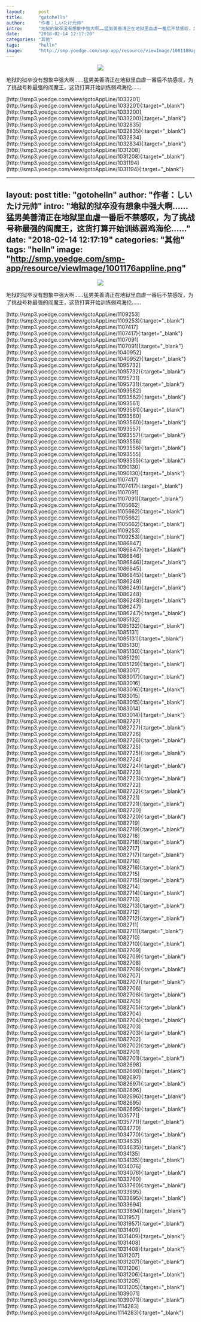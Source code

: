 ```yaml
---
layout:     post
title:      "gotohelln"
author:     "作者：しいたけ元帅"
intro:      "地狱的狱卒没有想象中强大啊……猛男美善清正在地狱里血虐一番后不禁感叹，为了挑战号称最强的阎魔王，这货打算开始训练弱鸡海伦……"
date:       "2018-02-14 12:17:20"
categories: "其他"
tags:       "helln"
image:      "http://smp.yoedge.com/smp-app/resource/viewImage/1001180appline.png"
---
```

<div style="text-align: center">
<p><img src="http://smp.yoedge.com/smp-app/resource/viewImage/1001180appline.png"/></p>
</div>
<p class="post-meta">
<span>地狱的狱卒没有想象中强大啊……猛男美善清正在地狱里血虐一番后不禁感叹，为了挑战号称最强的阎魔王，这货打算开始训练弱鸡海伦……</span>
</p>
[http://smp3.yoedge.com/view/gotoAppLine/1033201](http://smp3.yoedge.com/view/gotoAppLine/1033201){:target="_blank"}
[http://smp3.yoedge.com/view/gotoAppLine/1033200](http://smp3.yoedge.com/view/gotoAppLine/1033200){:target="_blank"}
[http://smp3.yoedge.com/view/gotoAppLine/1032835](http://smp3.yoedge.com/view/gotoAppLine/1032835){:target="_blank"}
[http://smp3.yoedge.com/view/gotoAppLine/1032834](http://smp3.yoedge.com/view/gotoAppLine/1032834){:target="_blank"}
[http://smp3.yoedge.com/view/gotoAppLine/1031208](http://smp3.yoedge.com/view/gotoAppLine/1031208){:target="_blank"}
[http://smp3.yoedge.com/view/gotoAppLine/1031194](http://smp3.yoedge.com/view/gotoAppLine/1031194){:target="_blank"}


---
layout:     post
title:      "gotohelln"
author:     "作者：しいたけ元帅"
intro:      "地狱的狱卒没有想象中强大啊……猛男美善清正在地狱里血虐一番后不禁感叹，为了挑战号称最强的阎魔王，这货打算开始训练弱鸡海伦……"
date:       "2018-02-14 12:17:19"
categories: "其他"
tags:       "helln"
image:      "http://smp.yoedge.com/smp-app/resource/viewImage/1001176appline.png"
---
<div style="text-align: center">
<p><img src="http://smp.yoedge.com/smp-app/resource/viewImage/1001176appline.png"/></p>
</div>
<p class="post-meta">
<span>地狱的狱卒没有想象中强大啊……猛男美善清正在地狱里血虐一番后不禁感叹，为了挑战号称最强的阎魔王，这货打算开始训练弱鸡海伦……</span>
</p>
[http://smp3.yoedge.com/view/gotoAppLine/1109253](http://smp3.yoedge.com/view/gotoAppLine/1109253){:target="_blank"}
[http://smp3.yoedge.com/view/gotoAppLine/1107417](http://smp3.yoedge.com/view/gotoAppLine/1107417){:target="_blank"}
[http://smp3.yoedge.com/view/gotoAppLine/1107091](http://smp3.yoedge.com/view/gotoAppLine/1107091){:target="_blank"}
[http://smp3.yoedge.com/view/gotoAppLine/1040952](http://smp3.yoedge.com/view/gotoAppLine/1040952){:target="_blank"}
[http://smp3.yoedge.com/view/gotoAppLine/1095732](http://smp3.yoedge.com/view/gotoAppLine/1095732){:target="_blank"}
[http://smp3.yoedge.com/view/gotoAppLine/1095731](http://smp3.yoedge.com/view/gotoAppLine/1095731){:target="_blank"}
[http://smp3.yoedge.com/view/gotoAppLine/1093562](http://smp3.yoedge.com/view/gotoAppLine/1093562){:target="_blank"}
[http://smp3.yoedge.com/view/gotoAppLine/1093561](http://smp3.yoedge.com/view/gotoAppLine/1093561){:target="_blank"}
[http://smp3.yoedge.com/view/gotoAppLine/1093560](http://smp3.yoedge.com/view/gotoAppLine/1093560){:target="_blank"}
[http://smp3.yoedge.com/view/gotoAppLine/1093557](http://smp3.yoedge.com/view/gotoAppLine/1093557){:target="_blank"}
[http://smp3.yoedge.com/view/gotoAppLine/1093556](http://smp3.yoedge.com/view/gotoAppLine/1093556){:target="_blank"}
[http://smp3.yoedge.com/view/gotoAppLine/1093555](http://smp3.yoedge.com/view/gotoAppLine/1093555){:target="_blank"}
[http://smp3.yoedge.com/view/gotoAppLine/1090130](http://smp3.yoedge.com/view/gotoAppLine/1090130){:target="_blank"}
[http://smp3.yoedge.com/view/gotoAppLine/1107417](http://smp3.yoedge.com/view/gotoAppLine/1107417){:target="_blank"}
[http://smp3.yoedge.com/view/gotoAppLine/1107091](http://smp3.yoedge.com/view/gotoAppLine/1107091){:target="_blank"}
[http://smp3.yoedge.com/view/gotoAppLine/1105662](http://smp3.yoedge.com/view/gotoAppLine/1105662){:target="_blank"}
[http://smp3.yoedge.com/view/gotoAppLine/1105662](http://smp3.yoedge.com/view/gotoAppLine/1105662){:target="_blank"}
[http://smp3.yoedge.com/view/gotoAppLine/1109253](http://smp3.yoedge.com/view/gotoAppLine/1109253){:target="_blank"}
[http://smp3.yoedge.com/view/gotoAppLine/1086847](http://smp3.yoedge.com/view/gotoAppLine/1086847){:target="_blank"}
[http://smp3.yoedge.com/view/gotoAppLine/1086846](http://smp3.yoedge.com/view/gotoAppLine/1086846){:target="_blank"}
[http://smp3.yoedge.com/view/gotoAppLine/1086845](http://smp3.yoedge.com/view/gotoAppLine/1086845){:target="_blank"}
[http://smp3.yoedge.com/view/gotoAppLine/1086249](http://smp3.yoedge.com/view/gotoAppLine/1086249){:target="_blank"}
[http://smp3.yoedge.com/view/gotoAppLine/1086248](http://smp3.yoedge.com/view/gotoAppLine/1086248){:target="_blank"}
[http://smp3.yoedge.com/view/gotoAppLine/1086247](http://smp3.yoedge.com/view/gotoAppLine/1086247){:target="_blank"}
[http://smp3.yoedge.com/view/gotoAppLine/1085132](http://smp3.yoedge.com/view/gotoAppLine/1085132){:target="_blank"}
[http://smp3.yoedge.com/view/gotoAppLine/1085131](http://smp3.yoedge.com/view/gotoAppLine/1085131){:target="_blank"}
[http://smp3.yoedge.com/view/gotoAppLine/1085130](http://smp3.yoedge.com/view/gotoAppLine/1085130){:target="_blank"}
[http://smp3.yoedge.com/view/gotoAppLine/1085129](http://smp3.yoedge.com/view/gotoAppLine/1085129){:target="_blank"}
[http://smp3.yoedge.com/view/gotoAppLine/1083017](http://smp3.yoedge.com/view/gotoAppLine/1083017){:target="_blank"}
[http://smp3.yoedge.com/view/gotoAppLine/1083016](http://smp3.yoedge.com/view/gotoAppLine/1083016){:target="_blank"}
[http://smp3.yoedge.com/view/gotoAppLine/1083015](http://smp3.yoedge.com/view/gotoAppLine/1083015){:target="_blank"}
[http://smp3.yoedge.com/view/gotoAppLine/1083014](http://smp3.yoedge.com/view/gotoAppLine/1083014){:target="_blank"}
[http://smp3.yoedge.com/view/gotoAppLine/1082727](http://smp3.yoedge.com/view/gotoAppLine/1082727){:target="_blank"}
[http://smp3.yoedge.com/view/gotoAppLine/1082726](http://smp3.yoedge.com/view/gotoAppLine/1082726){:target="_blank"}
[http://smp3.yoedge.com/view/gotoAppLine/1082725](http://smp3.yoedge.com/view/gotoAppLine/1082725){:target="_blank"}
[http://smp3.yoedge.com/view/gotoAppLine/1082724](http://smp3.yoedge.com/view/gotoAppLine/1082724){:target="_blank"}
[http://smp3.yoedge.com/view/gotoAppLine/1082723](http://smp3.yoedge.com/view/gotoAppLine/1082723){:target="_blank"}
[http://smp3.yoedge.com/view/gotoAppLine/1082722](http://smp3.yoedge.com/view/gotoAppLine/1082722){:target="_blank"}
[http://smp3.yoedge.com/view/gotoAppLine/1082721](http://smp3.yoedge.com/view/gotoAppLine/1082721){:target="_blank"}
[http://smp3.yoedge.com/view/gotoAppLine/1082720](http://smp3.yoedge.com/view/gotoAppLine/1082720){:target="_blank"}
[http://smp3.yoedge.com/view/gotoAppLine/1082719](http://smp3.yoedge.com/view/gotoAppLine/1082719){:target="_blank"}
[http://smp3.yoedge.com/view/gotoAppLine/1082718](http://smp3.yoedge.com/view/gotoAppLine/1082718){:target="_blank"}
[http://smp3.yoedge.com/view/gotoAppLine/1082717](http://smp3.yoedge.com/view/gotoAppLine/1082717){:target="_blank"}
[http://smp3.yoedge.com/view/gotoAppLine/1082716](http://smp3.yoedge.com/view/gotoAppLine/1082716){:target="_blank"}
[http://smp3.yoedge.com/view/gotoAppLine/1082715](http://smp3.yoedge.com/view/gotoAppLine/1082715){:target="_blank"}
[http://smp3.yoedge.com/view/gotoAppLine/1082714](http://smp3.yoedge.com/view/gotoAppLine/1082714){:target="_blank"}
[http://smp3.yoedge.com/view/gotoAppLine/1082713](http://smp3.yoedge.com/view/gotoAppLine/1082713){:target="_blank"}
[http://smp3.yoedge.com/view/gotoAppLine/1082712](http://smp3.yoedge.com/view/gotoAppLine/1082712){:target="_blank"}
[http://smp3.yoedge.com/view/gotoAppLine/1082711](http://smp3.yoedge.com/view/gotoAppLine/1082711){:target="_blank"}
[http://smp3.yoedge.com/view/gotoAppLine/1082710](http://smp3.yoedge.com/view/gotoAppLine/1082710){:target="_blank"}
[http://smp3.yoedge.com/view/gotoAppLine/1082709](http://smp3.yoedge.com/view/gotoAppLine/1082709){:target="_blank"}
[http://smp3.yoedge.com/view/gotoAppLine/1082708](http://smp3.yoedge.com/view/gotoAppLine/1082708){:target="_blank"}
[http://smp3.yoedge.com/view/gotoAppLine/1082707](http://smp3.yoedge.com/view/gotoAppLine/1082707){:target="_blank"}
[http://smp3.yoedge.com/view/gotoAppLine/1082706](http://smp3.yoedge.com/view/gotoAppLine/1082706){:target="_blank"}
[http://smp3.yoedge.com/view/gotoAppLine/1082705](http://smp3.yoedge.com/view/gotoAppLine/1082705){:target="_blank"}
[http://smp3.yoedge.com/view/gotoAppLine/1082704](http://smp3.yoedge.com/view/gotoAppLine/1082704){:target="_blank"}
[http://smp3.yoedge.com/view/gotoAppLine/1082703](http://smp3.yoedge.com/view/gotoAppLine/1082703){:target="_blank"}
[http://smp3.yoedge.com/view/gotoAppLine/1082702](http://smp3.yoedge.com/view/gotoAppLine/1082702){:target="_blank"}
[http://smp3.yoedge.com/view/gotoAppLine/1082701](http://smp3.yoedge.com/view/gotoAppLine/1082701){:target="_blank"}
[http://smp3.yoedge.com/view/gotoAppLine/1082698](http://smp3.yoedge.com/view/gotoAppLine/1082698){:target="_blank"}
[http://smp3.yoedge.com/view/gotoAppLine/1082697](http://smp3.yoedge.com/view/gotoAppLine/1082697){:target="_blank"}
[http://smp3.yoedge.com/view/gotoAppLine/1082696](http://smp3.yoedge.com/view/gotoAppLine/1082696){:target="_blank"}
[http://smp3.yoedge.com/view/gotoAppLine/1082695](http://smp3.yoedge.com/view/gotoAppLine/1082695){:target="_blank"}
[http://smp3.yoedge.com/view/gotoAppLine/1035771](http://smp3.yoedge.com/view/gotoAppLine/1035771){:target="_blank"}
[http://smp3.yoedge.com/view/gotoAppLine/1034770](http://smp3.yoedge.com/view/gotoAppLine/1034770){:target="_blank"}
[http://smp3.yoedge.com/view/gotoAppLine/1034635](http://smp3.yoedge.com/view/gotoAppLine/1034635){:target="_blank"}
[http://smp3.yoedge.com/view/gotoAppLine/1034135](http://smp3.yoedge.com/view/gotoAppLine/1034135){:target="_blank"}
[http://smp3.yoedge.com/view/gotoAppLine/1034076](http://smp3.yoedge.com/view/gotoAppLine/1034076){:target="_blank"}
[http://smp3.yoedge.com/view/gotoAppLine/1033760](http://smp3.yoedge.com/view/gotoAppLine/1033760){:target="_blank"}
[http://smp3.yoedge.com/view/gotoAppLine/1033695](http://smp3.yoedge.com/view/gotoAppLine/1033695){:target="_blank"}
[http://smp3.yoedge.com/view/gotoAppLine/1033694](http://smp3.yoedge.com/view/gotoAppLine/1033694){:target="_blank"}
[http://smp3.yoedge.com/view/gotoAppLine/1031957](http://smp3.yoedge.com/view/gotoAppLine/1031957){:target="_blank"}
[http://smp3.yoedge.com/view/gotoAppLine/1031409](http://smp3.yoedge.com/view/gotoAppLine/1031409){:target="_blank"}
[http://smp3.yoedge.com/view/gotoAppLine/1031408](http://smp3.yoedge.com/view/gotoAppLine/1031408){:target="_blank"}
[http://smp3.yoedge.com/view/gotoAppLine/1031207](http://smp3.yoedge.com/view/gotoAppLine/1031207){:target="_blank"}
[http://smp3.yoedge.com/view/gotoAppLine/1031206](http://smp3.yoedge.com/view/gotoAppLine/1031206){:target="_blank"}
[http://smp3.yoedge.com/view/gotoAppLine/1031205](http://smp3.yoedge.com/view/gotoAppLine/1031205){:target="_blank"}
[http://smp3.yoedge.com/view/gotoAppLine/1039071](http://smp3.yoedge.com/view/gotoAppLine/1039071){:target="_blank"}
[http://smp3.yoedge.com/view/gotoAppLine/1114283](http://smp3.yoedge.com/view/gotoAppLine/1114283){:target="_blank"}


